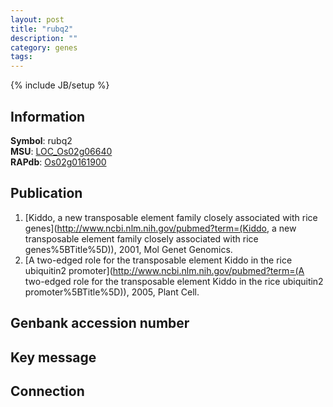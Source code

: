 ```yaml
---
layout: post
title: "rubq2"
description: ""
category: genes
tags: 
---
```

{% include JB/setup %}

## Information
__Symbol__: rubq2  
__MSU__: [LOC_Os02g06640](http://rice.plantbiology.msu.edu/cgi-bin/ORF_infopage.cgi?orf=LOC_Os02g06640)  
__RAPdb__: [Os02g0161900](http://rapdb.dna.affrc.go.jp/viewer/gbrowse_details/irgsp1?name=Os02g0161900)  

## Publication
1. [Kiddo, a new transposable element family closely associated with rice genes](http://www.ncbi.nlm.nih.gov/pubmed?term=(Kiddo, a new transposable element family closely associated with rice genes%5BTitle%5D)), 2001, Mol Genet Genomics.
2. [A two-edged role for the transposable element Kiddo in the rice ubiquitin2 promoter](http://www.ncbi.nlm.nih.gov/pubmed?term=(A two-edged role for the transposable element Kiddo in the rice ubiquitin2 promoter%5BTitle%5D)), 2005, Plant Cell.

## Genbank accession number

## Key message

## Connection


